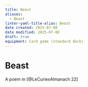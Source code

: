 ```yaml
---
title: Beast
aliases:
  - Beast
linter-yaml-title-alias: Beast
date created: 2025-07-08
date modified: 2025-07-08
draft: true
equipment: Card game (standard deck)
---
```

# Beast

A poem in [@LeCuriexAlmanach 22]